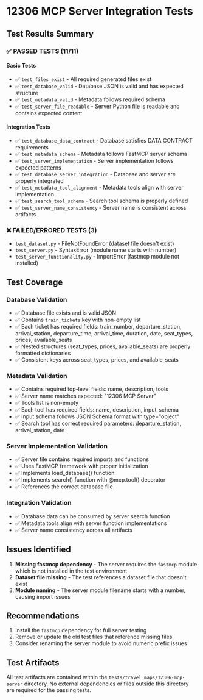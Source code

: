 # 12306 MCP Server Integration Tests

## Test Results Summary

### ✅ PASSED TESTS (11/11)

#### Basic Tests
- ✅ `test_files_exist` - All required generated files exist
- ✅ `test_database_valid` - Database JSON is valid and has expected structure
- ✅ `test_metadata_valid` - Metadata follows required schema
- ✅ `test_server_file_readable` - Server Python file is readable and contains expected content

#### Integration Tests
- ✅ `test_database_data_contract` - Database satisfies DATA CONTRACT requirements
- ✅ `test_metadata_schema` - Metadata follows FastMCP server schema
- ✅ `test_server_implementation` - Server implementation follows expected patterns
- ✅ `test_database_server_integration` - Database and server are properly integrated
- ✅ `test_metadata_tool_alignment` - Metadata tools align with server implementation
- ✅ `test_search_tool_schema` - Search tool schema is properly defined
- ✅ `test_server_name_consistency` - Server name is consistent across artifacts

### ❌ FAILED/ERRORED TESTS (3)

- `test_dataset.py` - FileNotFoundError (dataset file doesn't exist)
- `test_server.py` - SyntaxError (module name starts with number)
- `test_server_functionality.py` - ImportError (fastmcp module not installed)

## Test Coverage

### Database Validation
- ✅ Database file exists and is valid JSON
- ✅ Contains `train_tickets` key with non-empty list
- ✅ Each ticket has required fields: train_number, departure_station, arrival_station, departure_time, arrival_time, duration, date, seat_types, prices, available_seats
- ✅ Nested structures (seat_types, prices, available_seats) are properly formatted dictionaries
- ✅ Consistent keys across seat_types, prices, and available_seats

### Metadata Validation
- ✅ Contains required top-level fields: name, description, tools
- ✅ Server name matches expected: "12306 MCP Server"
- ✅ Tools list is non-empty
- ✅ Each tool has required fields: name, description, input_schema
- ✅ Input schema follows JSON Schema format with type="object"
- ✅ Search tool has correct required parameters: departure_station, arrival_station, date

### Server Implementation Validation
- ✅ Server file contains required imports and functions
- ✅ Uses FastMCP framework with proper initialization
- ✅ Implements load_database() function
- ✅ Implements search() function with @mcp.tool() decorator
- ✅ References the correct database file

### Integration Validation
- ✅ Database data can be consumed by server search function
- ✅ Metadata tools align with server function implementations
- ✅ Server name consistency across all artifacts

## Issues Identified

1. **Missing fastmcp dependency** - The server requires the `fastmcp` module which is not installed in the test environment
2. **Dataset file missing** - The test references a dataset file that doesn't exist
3. **Module naming** - The server module filename starts with a number, causing import issues

## Recommendations

1. Install the `fastmcp` dependency for full server testing
2. Remove or update the old test files that reference missing files
3. Consider renaming the server module to avoid numeric prefix issues

## Test Artifacts

All test artifacts are contained within the `tests/travel_maps/12306-mcp-server` directory. No external dependencies or files outside this directory are required for the passing tests.